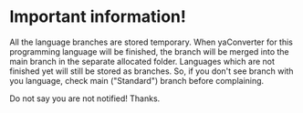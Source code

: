 # Important information!
All the language branches are stored temporary.
When yaConverter for this programming language
will be finished, the branch will be merged into
the main branch in the separate allocated folder.
Languages which are not finished yet will
still be stored as branches.
So, if you don't see branch with you language,
check main ("Standard") branch before complaining.

Do not say you are not notified! Thanks.
